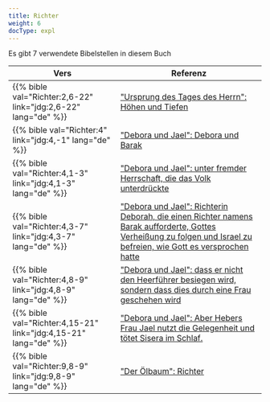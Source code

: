 ```yaml
---
title: Richter
weight: 6
docType: expl
---
```


Es gibt 7 verwendete Bibelstellen in diesem Buch

| Vers | Referenz |
|-------|-----------|
| {{% bible val="Richter:2,6-22" link="jdg:2,6-22" lang="de" %}} | ["Ursprung des Tages des Herrn": Höhen und Tiefen ](/expl/../expl/background/israel/the-day-of-the-lord#4fec) |
| {{% bible val="Richter:4" link="jdg:4,-1" lang="de" %}} | ["Debora und Jael": Debora und Barak](/expl/../expl/content/bowls/the-key-to-armageddon#adae) |
| {{% bible val="Richter:4,1-3" link="jdg:4,1-3" lang="de" %}} | ["Debora und Jael": unter fremder Herrschaft, die das Volk unterdrückte](/expl/../expl/content/bowls/the-key-to-armageddon#adae) |
| {{% bible val="Richter:4,3-7" link="jdg:4,3-7" lang="de" %}} | ["Debora und Jael": Richterin Deborah, die einen Richter namens Barak aufforderte, Gottes Verheißung zu folgen und Israel zu befreien, wie Gott es versprochen hatte](/expl/../expl/content/bowls/the-key-to-armageddon#adae) |
| {{% bible val="Richter:4,8-9" link="jdg:4,8-9" lang="de" %}} | ["Debora und Jael": dass er nicht den Heerführer besiegen wird, sondern dass dies durch eine Frau geschehen wird](/expl/../expl/content/bowls/the-key-to-armageddon#adae) |
| {{% bible val="Richter:4,15-21" link="jdg:4,15-21" lang="de" %}} | ["Debora und Jael": Aber Hebers Frau Jael nutzt die Gelegenheit und tötet Sisera im Schlaf.](/expl/../expl/content/bowls/the-key-to-armageddon#adae) |
| {{% bible val="Richter:9,8-9" link="jdg:9,8-9" lang="de" %}} | ["Der Ölbaum": Richter](/expl/../expl/background/israel/the-church-is-part-of-israel#b358) |
